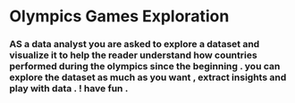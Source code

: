 # Olympics Games Exploration
### AS a data analyst you are asked to explore a dataset and visualize it to help the reader understand how countries performed during the olympics since the beginning . you can explore the dataset as much as you want  , extract insights  and play with data .  ! have fun .
